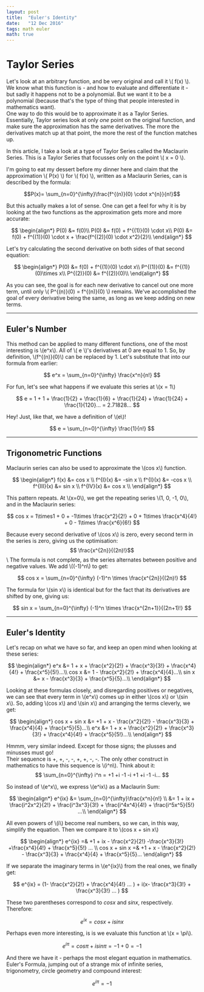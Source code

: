 ```yaml
---
layout: post
title:  "Euler's Identity"
date:   "12 Dec 2016"
tags: math euler
math: true
---
```


Taylor Series
=============

Let's look at an arbitrary function, and be very original and call it \\( f(x) \\). We know what this function is - and how to evaluate and differentiate it - but sadly it happens not to be a polynomial. But we want it to be a polynomial (because that's the type of thing that people interested in mathematics want).  
One way to do this would be to approximate it as a Taylor Series. Essentially, Taylor series look at only *one* point on the original function, and make sure the approximation has the same derivatives. The more the derivatives match up at that point, the more the rest of the function matches up.  
<!--more-->
In this article, I take a look at a type of Taylor Series called the Maclaurin Series. This is a Taylor Series that focusses only on the point \\( x = 0 \\).

I'm going to eat my dessert before my dinner here and claim that the approximation \\( P(x) \\) for \\( f(x) \\), written as a Maclaurin Series, can is described by the formula:

$$P(x)= \sum_{n=0}^{\infty}\frac{f^{(n)}(0) \cdot x^{n}}{n!}$$

But this actually makes a lot of sense. One can get a feel for why it is by looking at the two functions as the approximation gets more and more accurate:

$$ \begin{align*}
P(0) &= f(0)\\
P(0) &= f(0) + f^{(1)}(0) \cdot x\\
P(0) &= f(0) + f^{(1)}(0) \cdot x + \frac{f^{(2)}(0) \cdot x^2}{2}\\
\end{align*} $$

Let's try calculating the second derivative on both sides of that second equation:

$$ \begin{align*}
P(0) &= f(0) + f^{(1)}(0) \cdot x\\
P^{(1)}(0) &= f^{(1)}(0)\times x\\
P^{(2)}(0) &= f^{(2)}(0)\\
\end{align*} $$

As you can see, the goal is for each new derivative to cancel out one more term, until only \\( P^{(n)}(0) = f^{(n)}(0) \\) remains. We've accomplished the goal of every derivative being the same, as long as we keep adding on new terms.

----------------------------------------------------

## Euler's Number

This method can be applied to many different functions, one of the most interesting is \\(e^x\\).
All of \\( e \\)'s derivatives at 0 are equal to 1. So, by definition, \\(f^{(n)}(0)\\) can be replaced by 1.
Let's substitute that into our formula from earlier:

$$ e^x = \sum_{n=0}^{\infty} \frac{x^n}{n!} $$

For fun, let's see what happens if we evaluate this series at \\(x = 1\\)

$$ e = 1 + 1 + \frac{1}{2} + \frac{1}{6} + \frac{1}{24} + \frac{1}{24} + \frac{1}{120}... = 2.71828... $$

Hey! Just, like that, we have a definition of \\(e\\)!

$$ e = \sum_{n=0}^{\infty} \frac{1}{n!} $$

----------------------------------------------------------------

## Trigonometric Functions

Maclaurin series can also be used to approximate the \\(cos x\\) function.

$$ \begin{align*}
f(x) &= cos x \\
f^{I}(x) &= -sin x \\
f^{I}(x) &= -cos x \\
f^{III}(x) &= sin x \\
f^{IV}(x) &= cos x \\
\end{align*} $$

This pattern repeats. At \\(x=0\\), we get the repeating series \\(1, 0, -1, 0\\), and in the Maclaurin series:

$$ cos x = 1\times1 + 0 + -1\times \frac{x^2}{2!} + 0 + 1\times \frac{x^4}{4!} + 0 - 1\times \frac{x^6}{6!} $$

Because every second derivative of \\(cos x\\) is zero, every second term in the series is zero, giving us the optimisation:
$$ \frac{x^{2n}}{(2n)!}$$ \\
The formula is not complete, as the series alternates between positive and negative values. We add \\((-1)^n\\) to get:

$$ cos x = \sum_{n=0}^{\infty} (-1)^n \times \frac{x^{2n}}{(2n)!} $$

The formula for \\(sin x\\) is identical but for the fact that its derivatives are shifted by one, giving us:

$$ sin x = \sum_{n=0}^{\infty} (-1)^n \times \frac{x^{2n+1}}{(2n+1)!} $$

------------------------------------------------------------

## Euler's Identity

Let's recap on what we have so far, and keep an open mind when looking at these series:

$$ \begin{align*}
e^x &= 1 + x + \frac{x^2}{2!} + \frac{x^3}{3!} + \frac{x^4}{4!} + \frac{x^5}{5!}...\\
cos x &= 1 - \frac{x^2}{2!} + \frac{x^4}{4}...\\
sin x &= x - \frac{x^3}{3}  + \frac{x^5}{5}...\\
\end{align*} $$

Looking at these formulas closely, and disregarding positives or negatives, we can see that every term in \\(e^x\\) comes up in either \\(cos x\\) or \\(sin x\\). So, adding  \\(cos x\\) and  \\(sin x\\) and arranging the terms cleverly, we get:

$$ \begin{align*}
cos x + sin x &= +1 + x - \frac{x^2}{2!} - \frac{x^3}{3} + \frac{x^4}{4} + \frac{x^5}{5}...\\
e^x &= 1 + x + \frac{x^2}{2!} + \frac{x^3}{3!} + \frac{x^4}{4!} + \frac{x^5}{5!}...\\
\end{align*} $$

Hmmm, very similar indeed. Except for those signs; the plusses and minusses must go!  
Their sequence is +, +, -, -, +, +, -, -. The only other construct in mathematics to have this sequence is \\(i^n\\). Think about it:
$$ \sum_{n=0}^{\infty} i^n = +1 +i -1 -i +1 +i -1 -i... $$

So instead of \\(e^x\\), we express \\(e^ix\\) as a Maclaurin Sum:

$$ \begin{align*}
e^{ix} &=  \sum_{n=0}^{\infty}\frac{x^n}{n!} \\
&= 1 + ix + \frac{i^2x^2}{2!} + \frac{i^3x^3}{3!} + \frac{i^4x^4}{4!} + \frac{i^5x^5}{5!} ...\\
\end{align*} $$

All even powers of \\(i\\) become real numbers, so we can, in this way, simplify the equation. Then we compare it to
\\(cos x + sin x\\)

$$ \begin{align*}
e^{ix} =& +1 + ix - \frac{x^2}{2!} -\frac{x^3}{3!} +\frac{x^4}{4!} + \frac{x^5}{5!} ... \\
cos x + sin x =& +1 + x - \frac{x^2}{2!} - \frac{x^3}{3} + \frac{x^4}{4} + \frac{x^5}{5}...
\end{align*} $$

If we separate the imaginary terms in \\(e^{ix}\\) from the real ones, we finally get:

$$ e^{ix} = (1- \frac{x^2}{2!} + \frac{x^4}{4!} ... ) + i(x-  \frac{x^3}{3!} + \frac{x^3}{3!} ... ) $$

These two parentheses correspond to $cos x$ and $sin x$, respectively. Therefore:

$$ e^{ix} = cos x + i sin x $$

Perhaps even more interesting, is is we evaluate this function at \\(x = \pi\\).

$$ e^{i\pi} = cos \pi + i sin \pi = -1 + 0 = -1 $$

And there we have it - perhaps the most elegant equation in mathematics. Euler's Formula, jumping out of a strange mix of infinite series, trigonometry, circle geometry and compound interest:

$$ e^{i\pi} = -1 $$
